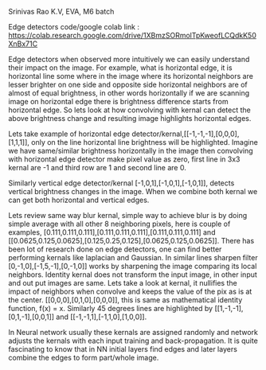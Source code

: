 Srinivas Rao K.V, EVA, M6 batch

Edge detectors code/google colab link : https://colab.research.google.com/drive/1XBmzSORmolTpKweofLCQdkK50XnBx71C

Edge detectors when observed more intuitively we can easily understand their impact on the image. For example, what is horizontal edge, it is horizontal line some where in the image where its horizontal neighbors are lesser brighter on one side and opposite side horizontal neighbors are of almost of equal brightness, in other words horizontally if we are scanning image on horizontal edge there is brightness difference starts from horizontal edge. So lets look at how convolving with kernal can detect the above brightness change and resulting image highlights horizontal edges. 

Lets take example of horizontal edge detector/kernal,[[-1,-1,-1],[0,0,0],[1,1,1]], only on the line horizontal line brightness will be highlighted. Imagine we have same/similar brightness horizontally in the image then convolving with horizontal edge detector make pixel value as zero, first line in 3x3 kernal are -1 and third row are 1 and second line are 0. 

Similarly vertical edge detector/kernal [-1,0,1],[-1,0,1],[-1,0,1]], detects vertical brightness changes in the image. When we combine both kernal we can get both horizontal and vertical edges.

Lets review same way blur kernal, simple way to achieve blur is by doing simple average with all other 8 neighboring pixels, here is couple of examples, [0.111,0.111,0.111],[0.111,0.111,0.111],[0.111,0.111,0.111] and [[0.0625,0.125,0.0625],[0.125,0.25,0.125],[0.0625,0.125,0.0625]].
There has been lot of research done on edge detectors, one can find better performing kernals like laplacian and Gaussian. 
In similar lines sharpen filter [0,-1,0],[-1,5,-1],[0,-1,0]] works by sharpening the image comparing its local neighbors.</n>
Identity kernal does not transform the input image, in other input and out put images are same. Lets take a look at kernal, it nullifies the impact of neighbors when convolve and keeps the value of the pix as is at the center. [[0,0,0],[0,1,0],[0,0,0]], this is same as mathematical identity function, f(x) = x. Similarly 45 degrees lines are highlighted by [[1,-1,-1],[0,1,-1],[0,0,1]] and [[-1,-1,1],[-1,1,0],[1,0,0]].

In Neural network usually these kernals are assigned randomly and network adjusts the kernals with each input training and back-propagation. It is quite fascinating to know that in NN initial layers find edges and later layers combine the edges to form part/whole image.
